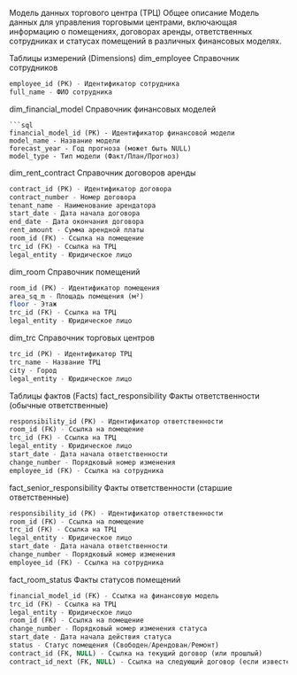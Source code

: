 Модель данных торгового центра (ТРЦ)
Общее описание
Модель данных для управления торговыми центрами, включающая информацию о помещениях, договорах аренды, ответственных сотрудниках и статусах помещений в различных финансовых моделях.

Таблицы измерений (Dimensions)
dim_employee
Справочник сотрудников

```sql
employee_id (PK) - Идентификатор сотрудника
full_name - ФИО сотрудника
```
dim_financial_model
Справочник финансовых моделей
```
```sql
financial_model_id (PK) - Идентификатор финансовой модели
model_name - Название модели
forecast_year - Год прогноза (может быть NULL)
model_type - Тип модели (Факт/План/Прогноз)
```
dim_rent_contract
Справочник договоров аренды

```sql
contract_id (PK) - Идентификатор договора
contract_number - Номер договора
tenant_name - Наименование арендатора
start_date - Дата начала договора
end_date - Дата окончания договора
rent_amount - Сумма арендной платы
room_id (FK) - Ссылка на помещение
trc_id (FK) - Ссылка на ТРЦ
legal_entity - Юридическое лицо
```
dim_room
Справочник помещений

```sql
room_id (PK) - Идентификатор помещения
area_sq_m - Площадь помещения (м²)
floor - Этаж
trc_id (FK) - Ссылка на ТРЦ
legal_entity - Юридическое лицо
```
dim_trc
Справочник торговых центров

```sql
trc_id (PK) - Идентификатор ТРЦ
trc_name - Название ТРЦ
city - Город
legal_entity - Юридическое лицо
```

Таблицы фактов (Facts)
fact_responsibility
Факты ответственности (обычные ответственные)

```sql
responsibility_id (PK) - Идентификатор ответственности
room_id (FK) - Ссылка на помещение
trc_id (FK) - Ссылка на ТРЦ
legal_entity - Юридическое лицо
start_date - Дата начала ответственности
change_number - Порядковый номер изменения
employee_id (FK) - Ссылка на сотрудника
```
fact_senior_responsibility
Факты ответственности (старшие ответственные)

```sql
responsibility_id (PK) - Идентификатор ответственности
room_id (FK) - Ссылка на помещение
trc_id (FK) - Ссылка на ТРЦ
legal_entity - Юридическое лицо
start_date - Дата начала ответственности
change_number - Порядковый номер изменения
employee_id (FK) - Ссылка на сотрудника
```
fact_room_status
Факты статусов помещений

```sql
financial_model_id (FK) - Ссылка на финансовую модель
trc_id (FK) - Ссылка на ТРЦ
legal_entity - Юридическое лицо
room_id (FK) - Ссылка на помещение
change_number - Порядковый номер изменения статуса
start_date - Дата начала действия статуса
status - Статус помещения (Свободен/Арендован/Ремонт)
contract_id (FK, NULL) - Ссылка на текущий договор (или прошлый)
contract_id_next (FK, NULL) - Ссылка на следующий договор (если известен)
```